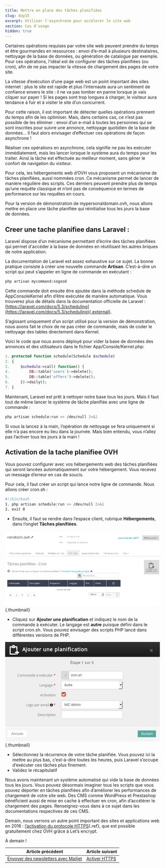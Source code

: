 ```yaml
---
title: Mettre en place des tâches planifiées
slug: day15
excerpt: Utiliser l'asynchrone pour accélerer le site web
section: Cas d'usage
hidden: true
---
```


Certaines opérations requises par votre site web peuvent prendre du temps et être gourmandes en ressources : envoi d’e-mail à plusieurs destinataires, nettoyage de la base de données, ou génération de catalogue par exemple. Pour ces opérations, l'idéal est de configurer des tâches planifiées (ou cron), afin de ne pas impacter la vitesse de chargement des pages de votre site.

La vitesse d’exécution d’une page web est un point important des sites internet : plus le site est rapide et plus l’internaute aura un sentiment de confiance envers le site : il ne va pas tomber en panne lorsque je vais cliquer sur payer ! Si les pages sont trop longues à charger, le visiteur aura tendance à fuir et à visiter le site d’un concurrent.

Pour cette raison, il est important de détecter quelles opérations prennent du temps afin de les optimiser. Mais, dans certains cas, ce n’est pas possible de les éliminer : envoi d’un e-mail à toutes les personnes qui se sont inscrites pour suivre une annonce, nettoyage quotidien de la base de données… Il faut alors envisager d’effectuer ces opérations de façon asynchrone !

Réaliser ces opérations en asynchrone, cela signifie ne pas les exécuter immédiatement, mais les lancer lorsque le système aura du temps pour les traiter. Ainsi la tâche est effectuée au meilleur moment, sans gêner le confort de navigation du visiteur.

Pour cela, les hébergements web d’OVH vous proposent un mécanisme de tâches planifiées, aussi nommées cron. Ce mécanisme permet de lancer de manière régulière des scripts. Ces derniers peuvent prendre plus de temps qu’une requête classique et n’ont pas de conséquence en termes de performance sur les requêtes en cours.

Pour la version de démonstration de mypersonaldomain.ovh, nous allons mettre en place une tâche planifiée qui réinitialise tous les jours la base de données.


## Creer une tache planifiee dans Laravel &#58;
Laravel dispose d’un mécanisme permettant d’écrire des tâches planifiées qui permet d'accéder à la base de données en réutilisant les autres briques de notre application.

La documentation de Laravel est assez exhaustive sur ce sujet. La bonne pratique consiste à créer une nouvelle commande **Artisan**. C’est-à-dire un script qui peut s’appeler en ligne de commande en exécutant :


```bash
php artisan mycommand:sogood
```

Cette commande doit ensuite être ajoutée dans la méthode schedule de AppConsoleKernel afin d’être exécutée de manière automatique. Vous trouverez plus de détails dans la documentation officielle de Laravel : [https://laravel.com/docs/5.3/scheduling](https://laravel.com/docs/5.3/scheduling){.external}.

S’agissant uniquement d’un script utilisé pour la version de démonstration, nous avons fait le choix de ne pas créer de commande, mais de coder le nettoyage des tables directement dans Kernel.

Voici le code que nous avons déployé pour vider la base de données des annonces et des utilisateurs dans le fichier App/Console/Kernel.php:


```php
1. protected function schedule(Schedule $schedule)
2. {
3.     $schedule->call( function() {
4.         DB::table('users')->delete();
5.         DB::table('offers')->delete();
6.     })->daily();
7. }
```

Maintenant, Laravel est prêt à nettoyer notre base tous les jours. Mais il faut tout de même lancer le système de tâche planifiée avec une ligne de commande :


```bash
php artisan schedule:run >> /dev/null 2>&1
```

Si vous la lancez à la main, l’opération de nettoyage se fera uniquement si elle n’a pas encore eu lieu dans la journée. Mais bien entendu, vous n’allez pas l’activer tous les jours à la main !


## Activation de la tache planifiee OVH
Vous pouvez configurer avec vos hébergements web des tâches planifiées qui seront lancées automatiquement sur votre hébergement. Vous recevez un message d’erreur en cas de soucis.

Pour cela, il faut créer un script qui lance notre ligne de commande. Nous allons créer cron.sh :


```bash
#!/bin/bash
1. php artisan schedule:run >> /dev/null 2>&1
2. exit 0
```

- Ensuite, il faut se rendre dans l’espace client, rubrique **Hébergements**, dans l’onglet **Tâches planifiées**.


![Liste des tâches planifiées](images/cron_list.png){.thumbnail}

- Cliquez sur **Ajouter une planification** et indiquez le nom de la commande à exécuter. Le langage est **autre** puisque défini dans le script cron.sh. Vous pouvez envisager des scripts PHP lancé dans différentes versions de PHP.


![Ajout d'une t^ache planifiée](images/cron_add.png){.thumbnail}

- Sélectionnez la récurrence de votre tâche planifiée. Vous pouvez ici la mettre au plus bas, c’est-à-dire toutes les heures, puis Laravel s’occupe d’exécuter ces tâches plus finement.
- Validez le récapitulatif

Nous avons maintenant un système automatisé qui vide la base de données tous les jours. Vous pouvez désormais imaginer tous les scripts que vous pouvez déporter en tâches planifiées afin d’améliorer les performances de chargement de votre site web. Des CMS comme WordPress et Prestashop bénéficient aussi de mise en cache à effectuer en cron, afin d’accélérer le chargement des pages. Renseignez-vous dans à ce sujet dans les documentations respectives de ces CMS.

Demain, nous verrons un autre point important des sites et applications web en 2016 : [l’activation du protocole HTTPS](../day16/guide.fr-fr.md){.ref}, que est possible gratuitement chez OVH grâce à Let’s encrypt.

À demain !

| Article précédent | Article suivant |
|---|---|
| [Envoyer des newsletters avec Mailjet](https://docs.ovh.com/fr/hosting/24-days/day14/) | [Activer HTTPS](https://docs.ovh.com/fr/hosting/24-days/day16/) |